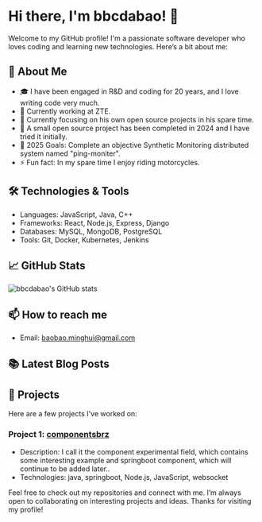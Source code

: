 # Hi there, I'm bbcdabao! 👋

Welcome to my GitHub profile! I'm a passionate software developer who loves coding and learning new technologies. Here’s a bit about me:

## 🚀 About Me
- 🎓 I have been engaged in R&D and coding for 20 years, and I love writing code very much.
- 💼 Currently working at ZTE.
- 🌱 Currently focusing on his own open source projects in his spare time.
- 🌱 A small open source project has been completed in 2024 and I have tried it initially.
- 🥅 2025 Goals: Complete an objective Synthetic Monitoring distributed system named "ping-moniter".
- ⚡ Fun fact: In my spare time I enjoy riding motorcycles.

## 🛠️ Technologies & Tools
- Languages: JavaScript, Java, C++
- Frameworks: React, Node.js, Express, Django
- Databases: MySQL, MongoDB, PostgreSQL
- Tools: Git, Docker, Kubernetes, Jenkins

## 📈 GitHub Stats
![bbcdabao's GitHub stats](https://github-readme-stats.vercel.app/api?username=bbcdabao&show_icons=true&theme=radical)

## 📫 How to reach me
- Email: [baobao.minghui@gmail.com](mailto:baobao.minghui@gmail.com)

## 📚 Latest Blog Posts
<!-- BLOG-POST-LIST:START -->
<!-- BLOG-POST-LIST:END -->

## 🌟 Projects
Here are a few projects I've worked on:

### Project 1: [componentsbrz](https://github.com/bbcdabao/componentsbrz)
- Description: I call it the component experimental field, which contains some interesting example and springboot component, which will continue to be added later..
- Technologies: java, springboot, Node.js, JavaScript, websocket


Feel free to check out my repositories and connect with me. I’m always open to collaborating on interesting projects and ideas. Thanks for visiting my profile!
